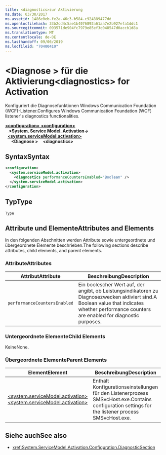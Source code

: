 ```yaml
---
title: <diagnostics>zur Aktivierung
ms.date: 03/30/2017
ms.assetid: 1486e0eb-fe2a-46c3-b584-c924889477dd
ms.openlocfilehash: 33b2cd4c5ae1b4076892a61aa7e2b927efa1ddc1
ms.sourcegitcommit: 093571de904fc7979e85ef3c048547d0accb1d8a
ms.translationtype: MT
ms.contentlocale: de-DE
ms.lasthandoff: 09/06/2019
ms.locfileid: "70400410"
---
```

# <a name="diagnostics-for-activation"></a><span data-ttu-id="60b62-102">\<Diagnose > für die Aktivierung</span><span class="sxs-lookup"><span data-stu-id="60b62-102">\<diagnostics> for Activation</span></span>
<span data-ttu-id="60b62-103">Konfiguriert die Diagnosefunktionen Windows Communication Foundation (WCF)-Listener.</span><span class="sxs-lookup"><span data-stu-id="60b62-103">Configures Windows Communication Foundation (WCF) listener's diagnostics functionalities.</span></span>  
  
<span data-ttu-id="60b62-104">[ **\<configuration>** ](../configuration-element.md)</span><span class="sxs-lookup"><span data-stu-id="60b62-104">[**\<configuration>**](../configuration-element.md)</span></span>\
<span data-ttu-id="60b62-105">&nbsp;&nbsp;[ **\<System. Service Model. Activation->** ](system-servicemodel-activation.md)</span><span class="sxs-lookup"><span data-stu-id="60b62-105">&nbsp;&nbsp;[**\<system.serviceModel.activation>**](system-servicemodel-activation.md)</span></span>\
<span data-ttu-id="60b62-106">&nbsp;&nbsp;&nbsp;&nbsp; **\<Diagnose >**</span><span class="sxs-lookup"><span data-stu-id="60b62-106">&nbsp;&nbsp;&nbsp;&nbsp;**\<diagnostics>**</span></span>  
  
## <a name="syntax"></a><span data-ttu-id="60b62-107">Syntax</span><span class="sxs-lookup"><span data-stu-id="60b62-107">Syntax</span></span>  
  
```xml  
<configuration>
  <system.serviceModel.activation>
    <diagnostics performanceCountersEnabled="Boolean" />
  </system.serviceModel.activation>
</configuration>
```  
  
## <a name="type"></a><span data-ttu-id="60b62-108">Typ</span><span class="sxs-lookup"><span data-stu-id="60b62-108">Type</span></span>  
 `Type`  
  
## <a name="attributes-and-elements"></a><span data-ttu-id="60b62-109">Attribute und Elemente</span><span class="sxs-lookup"><span data-stu-id="60b62-109">Attributes and Elements</span></span>  
 <span data-ttu-id="60b62-110">In den folgenden Abschnitten werden Attribute sowie untergeordnete und übergeordnete Elemente beschrieben.</span><span class="sxs-lookup"><span data-stu-id="60b62-110">The following sections describe attributes, child elements, and parent elements.</span></span>  
  
### <a name="attributes"></a><span data-ttu-id="60b62-111">Attribute</span><span class="sxs-lookup"><span data-stu-id="60b62-111">Attributes</span></span>  
  
|<span data-ttu-id="60b62-112">Attribut</span><span class="sxs-lookup"><span data-stu-id="60b62-112">Attribute</span></span>|<span data-ttu-id="60b62-113">Beschreibung</span><span class="sxs-lookup"><span data-stu-id="60b62-113">Description</span></span>|  
|---------------|-----------------|  
|`performanceCountersEnabled`|<span data-ttu-id="60b62-114">Ein boolescher Wert auf, der angibt, ob Leistungsindikatoren zu Diagnosezwecken aktiviert sind.</span><span class="sxs-lookup"><span data-stu-id="60b62-114">A Boolean value that indicates whether performance counters are enabled for diagnostic purposes.</span></span>|  
  
### <a name="child-elements"></a><span data-ttu-id="60b62-115">Untergeordnete Elemente</span><span class="sxs-lookup"><span data-stu-id="60b62-115">Child Elements</span></span>  
 <span data-ttu-id="60b62-116">Keine</span><span class="sxs-lookup"><span data-stu-id="60b62-116">None.</span></span>  
  
### <a name="parent-elements"></a><span data-ttu-id="60b62-117">Übergeordnete Elemente</span><span class="sxs-lookup"><span data-stu-id="60b62-117">Parent Elements</span></span>  
  
|<span data-ttu-id="60b62-118">Element</span><span class="sxs-lookup"><span data-stu-id="60b62-118">Element</span></span>|<span data-ttu-id="60b62-119">Beschreibung</span><span class="sxs-lookup"><span data-stu-id="60b62-119">Description</span></span>|  
|-------------|-----------------|  
|[<span data-ttu-id="60b62-120">\<system.serviceModel.activation></span><span class="sxs-lookup"><span data-stu-id="60b62-120">\<system.serviceModel.activation></span></span>](system-servicemodel-activation.md)|<span data-ttu-id="60b62-121">Enthält Konfigurationseinstellungen für den Listenerprozess SMSvcHost.exe.</span><span class="sxs-lookup"><span data-stu-id="60b62-121">Contains configuration settings for the listener process SMSvcHost.exe.</span></span>|  
  
## <a name="see-also"></a><span data-ttu-id="60b62-122">Siehe auch</span><span class="sxs-lookup"><span data-stu-id="60b62-122">See also</span></span>

- <xref:System.ServiceModel.Activation.Configuration.DiagnosticSection>
